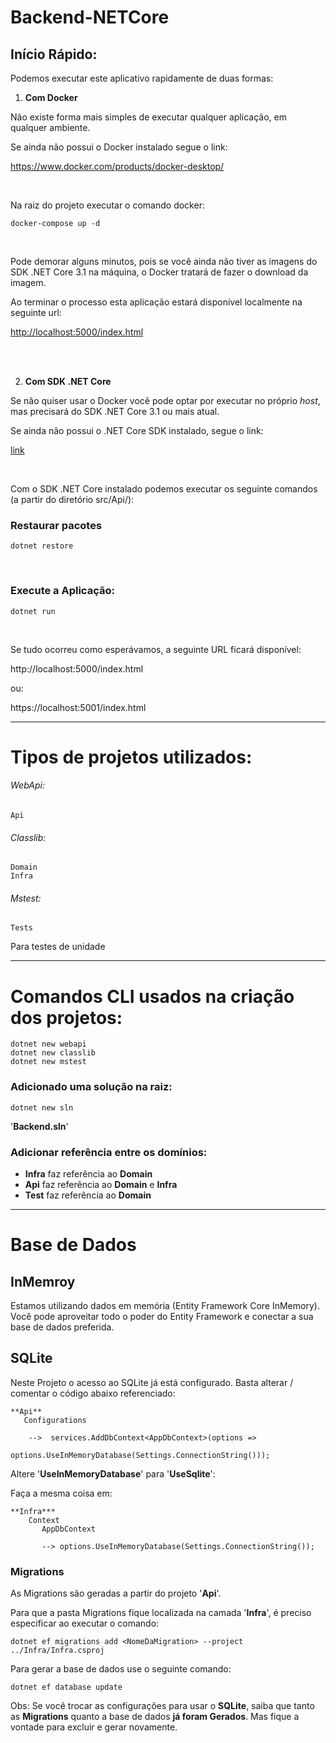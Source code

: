 # Backend-NETCore

## Início Rápido:

Podemos executar este aplicativo rapidamente de duas formas:

1. **Com Docker**

Não existe forma mais simples de executar qualquer aplicação, em qualquer ambiente.

Se ainda não possui o Docker instalado segue o link:

<https://www.docker.com/products/docker-desktop/>

<br>

Na raiz do projeto executar o comando docker:
```
docker-compose up -d
```

<br>

Pode demorar alguns minutos, pois se você ainda não tiver as imagens do SDK .NET Core 3.1 na máquina, o Docker tratará de fazer o download da imagem.

Ao terminar o processo esta aplicação estará disponivel localmente na seguinte url:

<http://localhost:5000/index.html>



<br>
<br>

2. **Com SDK .NET Core**

Se não quiser usar o Docker vocẽ pode optar por executar no próprio _host_, mas precisará do SDK .NET Core 3.1 ou mais atual.

Se ainda não possui o .NET Core SDK instalado, segue o link:   

[link](https://docs.microsoft.com/pt-br/dotnet/core/install/windows?tabs=netcore31)  

<br>

Com o SDK .NET Core instalado podemos executar os seguinte comandos (a partir do diretório src/Api/):

### Restaurar pacotes
```
dotnet restore
```
<br>

### Execute a Aplicação:
```
dotnet run
```

<br>

Se tudo ocorreu como esperávamos, a seguinte URL ficará disponível:   

http://localhost:5000/index.html

ou:

https://localhost:5001/index.html



---



# Tipos de projetos utilizados:

###### WebApi:
```
Api
```

###### Classlib:
```
Domain
Infra
```

###### Mstest:
```
Tests
```
Para testes de unidade


---


# Comandos CLI usados na criação dos projetos:
```
dotnet new webapi
dotnet new classlib
dotnet new mstest 
```

### Adicionado uma solução na raiz: 
```
dotnet new sln
```
'**Backend.sln**'


### Adicionar referência entre os domínios:

- **Infra** faz referência ao **Domain**  
- **Api** faz referência ao **Domain** e **Infra**  
- **Test** faz referência ao **Domain**  


--- 


# Base de Dados

## InMemroy

Estamos utilizando dados em memória (Entity Framework Core InMemory). Você pode aproveitar todo o poder do Entity Framework e conectar a sua
base de dados preferida.


## SQLite

Neste Projeto o acesso ao SQLite já está configurado. Basta alterar / comentar o código abaixo referenciado:

```
**Api**
   Configurations

    -->  services.AddDbContext<AppDbContext>(options =>
               options.UseInMemoryDatabase(Settings.ConnectionString()));               
```
Altere '**UseInMemoryDatabase**' para '**UseSqlite**':  

Faça a mesma coisa em:
```
**Infra***
    Context
       AppDbContext

       --> options.UseInMemoryDatabase(Settings.ConnectionString());
```


### Migrations 

As Migrations são geradas a partir do projeto '**Api**'.  

Para que a pasta Migrations fique localizada na camada '**Infra**', é preciso especificar ao executar o comando:
```
dotnet ef migrations add <NomeDaMigration> --project ../Infra/Infra.csproj
```

Para gerar a base de dados use o seguinte comando:
```
dotnet ef database update
```


Obs: Se você trocar as configurações para usar o **SQLite**, saiba que tanto as **Migrations** quanto a base de dados **já foram Gerados**.
Mas fique a vontade para excluir e gerar novamente. 








